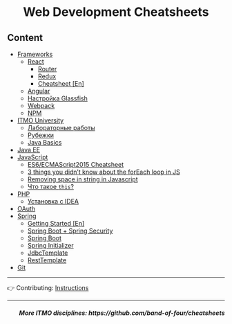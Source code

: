 <h1 align=center>Web Development Cheatsheets</h1>
 
## Content

* [Frameworks](frameworks)
    * [React](frameworks/react)
      * [Router](frameworks/react/react-router.md)
      * [Redux](frameworks/react/redux.md)
      * [Cheatsheet [En]](frameworks/react/react-cheatsheet-[en].md)
    * [Angular](frameworks/Angular.md)
    * [Настройка Glassfish](frameworks/glassfish.md)
    * [Webpack](frameworks/Webpack.md)
    * [NPM](frameworks/npm.md)
* [ITMO University](itmo-university)
  * [Лабораторные работы](itmo-university/labs)
  * [Рубежки](itmo-university/module%20tests)
  * [Java Basics](itmo-university/programming)
* [Java EE](java-ee)
* [JavaScript](javascript)
  * [ES6/ECMAScript2015 Cheatsheet](javascript/es6)
  * [3 things you didn’t know about the forEach loop in JS](javascript/3%20things%20you%20didn’t%20know%20about%20the%20forEach%20loop%20in%20JS.md)
  * [Removing space in string in Javascript](javascript/Removing%20space%20in%20string%20in%20Javascript.md)
  * [Что такое `this`?](javascript/this.md)
* [PHP](php)
  * [Установка с IDEA](php/installation.md)
* [OAuth](OAuth)
* [Spring](spring)
  * [Getting Started [En]](spring/GettingStarted-[En].md)
  * [Spring Boot + Spring Security](spring/SpringBootWithSecurity.md)
  * [Spring Boot](spring/SpringBoot.md)
  * [Spring Initializer](spring/SpringInitializer.md)
  * [JdbcTemplate](spring/JdbcTemplate.md)
  * [RestTemplate](spring/RestTemplate.md)
* [Git](VCS)

<hr>

👉 Contributing: [Instructions](https://github.com/AppLoidx/Web-Development-Cheats/blob/master/CONTRIBUTING.md)

<hr>

<h5 align=right>More ITMO disciplines: https://github.com/band-of-four/cheatsheets</h5>
